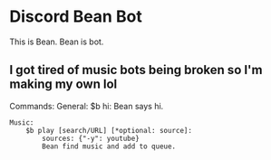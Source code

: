 # Discord Bean Bot
 
This is Bean. Bean is bot.

I got tired of music bots being broken so I'm making my own lol
---------------------------------------------------------------
Commands:
    General:
        $b hi:
            Bean says hi.

    Music:
        $b play [search/URL] [*optional: source]:
            sources: {"-y": youtube}
            Bean find music and add to queue.

